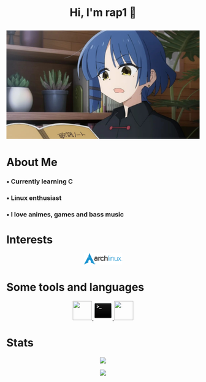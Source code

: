 <h1 align="center"> Hi, I'm rap1 👋 </h1>

<h2 align="center"><img src="/resources/ryo_react.jpg" width="700"></h2>

<h1 align="left">About Me</h1>

<h3 align="left">• Currently learning C </h3>
<h3 align="left">• Linux enthusiast </h3>
<h3 align="left">• I love animes, games and bass music </h3>

<h1 align="left">Interests</h1>

<center>
  <a href="https://archlinux.org/" target="_blank" rel="noreferrer"> <img src="/resources/archlinux.png" width="20%" height="20%"> </a>
</center>

<h1 align="left">Some tools and languages</h1>

<div align="center">
<p align="center">
  <a href="https://www.learn-c.org/" target="_blank" rel="noreferrer"> <img src="https://external-content.duckduckgo.com/iu/?u=https%3A%2F%2Fwww.pinclipart.com%2Fpicdir%2Fbig%2F396-3965857_c-c-programming-language-logo-clipart.png&f=1&nofb=1&ipt=3b70851ec1bc54eff89b01647269559bbea4add1d5f13e0948665782b56421ef&ipo=images" width="50" height="50"> </a> 
  <a href="https://www.gnu.org/software/bash/" target="_blank" rel="noreferrer"> <img src="/resources/terminal.png" width="50" height="50"> </a>
  <a href="https://code.visualstudio.com/" target="_blank" rel="noreferrer"> <img src="https://upload.wikimedia.org/wikipedia/commons/thumb/9/9a/Visual_Studio_Code_1.35_icon.svg/2048px-Visual_Studio_Code_1.35_icon.svg.png" width="50" height="50"> </a>
</p>
</div>

<h1>Stats</h1>
<center><p><img align="center" src="https://github-readme-stats.vercel.app/api/top-langs/?username=srcrapi&hide=css&layout=compact&locale=en&langs_count=6&count_private=true&theme=dracula&hide_border=true"></p></center>
<center><p><img align="center" src="https://github-readme-stats.vercel.app/api?username=srcrapi&show_icons=true&theme=dracula&count_private=true"></p></center>
